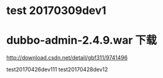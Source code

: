 # test 20170309dev1
# dubbo-admin-2.4.9.war 下载
   http://download.csdn.net/detail/gbf311/9741496

   test20170426dev111
   test20170428dev12